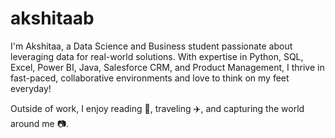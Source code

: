 # akshitaab

I'm Akshitaa, a Data Science and Business student passionate about leveraging data for real-world solutions. With expertise in Python, SQL, Excel, Power BI, Java, Salesforce CRM, and Product Management, I thrive in fast-paced, collaborative environments and love to think on my feet everyday!

Outside of work, I enjoy reading 📖, traveling ✈️, and capturing the world around me 📷. 
